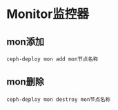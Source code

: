 # Monitor监控器

## mon添加

```shell
ceph-deploy mon add mon节点名称
```
## mon删除

```shell
ceph-deploy mon destroy mon节点名称
```
